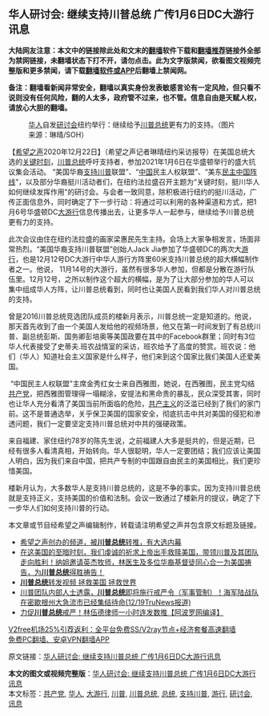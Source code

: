  <h2>华人研讨会: 继续支持川普总统 广传1月6日DC大游行讯息</h2> <p class="notice"><b>大陆网友注意：本文中的链接除此处和文末的<a href="https://github.com/bannedbook/fanqiang" >翻墙</a>软件下载和<a href="https://github.com/killgcd/justmysocks/blob/master/README.md">翻墙推荐</a>链接外全部为禁网链接，未翻墙状态下打不开，请勿点击。此为文字版禁闻，欲看图文视频完整版和更多禁闻，请下载<a href="https://github.com/bannedbook/fanqiang">翻墙软件或APP</a>后翻墙上禁闻网。</p><p>备注：翻墙看新闻非常安全，翻墙以真实身份发表敏感言论有一定风险，但只看不说则没有任何风险，翻的人太多，政府管不过来，也不管。信息自由是天赋人权，请放心大胆的翻墙。</b></p>  <div class="entry"> <figure><figcaption><a href="https://www.bannedbook.org/bnews/tag/%e5%8d%8e%e4%ba%ba/" class="st_tag internal_tag" rel="tag" title="标签 华人 下的日志">华人</a>自发<a href="https://www.bannedbook.org/bnews/tag/%e7%a0%94%e8%ae%a8%e4%bc%9a/" class="st_tag internal_tag" rel="tag" title="标签 研讨会 下的日志">研讨会</a>纽约举行：继续给予<a href="https://www.bannedbook.org/bnews/tag/%e5%b7%9d%e6%99%ae/" class="st_tag internal_tag" rel="tag" title="标签 川普 下的日志">川普</a><a href="https://www.bannedbook.org/bnews/tag/%e6%80%bb%e7%bb%9f/" class="st_tag internal_tag" rel="tag" title="标签 总统 下的日志">总统</a>更有力的支持。（图片来源：琳晴/SOH）</figcaption></figure> <p>【<span class='wp_keywordlink_affiliate'><a href="https://www.soundofhope.org" title="希望之声" target="_blank">希望之声</a></span>2020年12月22日】（希望之声记者琳晴纽约采访报导）在美国总统大选的<span class='wp_keywordlink'><a href="https://www.bannedbook.org/forum2/topic151.html" title="关键时刻：李鹏日记" target="_blank">关键时刻</a></span>，<a href="https://www.bannedbook.org/bnews/tag/%E5%B7%9D%E6%99%AE%E6%80%BB%E7%BB%9F/" class="st_tag internal_tag" rel="tag" title="标签 川普总统 下的日志">川普总统</a>呼吁支持者，参加2021年1月6日在华盛顿举行的盛大抗议集会活动。 “美国华裔<a href="https://www.bannedbook.org/bnews/tag/%E6%94%AF%E6%8C%81%E5%B7%9D%E6%99%AE/" class="st_tag internal_tag" rel="tag" title="标签 支持川普 下的日志">支持川普</a>联盟”、“<span class='wp_keywordlink_affiliate'><a href="https://www.bannedbook.org/" title="中国" target="_blank">中国</a></span>民主人权联盟”、“美东<span class='wp_keywordlink'><a href="https://www.bannedbook.org/forum53/topic3825.html" title="民主中国阵线" target="_blank">民主中国阵线</a></span>”，以及部分华裔挺川活动者们，在纽约法拉盛召开主题为“关键时刻，挺川华人如何继续发挥作用”的研讨会。与会者一致同意，除积极进行纽约的挺川活动，广传正面信息外，同时确定了下一步行动：将通过可以利用的各种渠道和方式，把1月6号华盛顿DC<a href="https://www.bannedbook.org/bnews/tag/%E5%A4%A7%E6%B8%B8%E8%A1%8C/" class="st_tag internal_tag" rel="tag" title="标签 大游行 下的日志">大游行</a>信息传播出去，让更多华人一起参与，继续给予川普总统更有力的支持。</p> <p>此次会议由住在纽约法拉盛的画家梁惠民先生主持。会场上大家争相发言，场面非常热烈。“美国华裔支持川普联盟”创始人Jack Jia参加了华盛顿DC的两次大<a href="https://www.bannedbook.org/bnews/tag/%e6%b8%b8%e8%a1%8c/" class="st_tag internal_tag" rel="tag" title="标签 游行 下的日志">游行</a>，也是12月12号DC大游行中华人游行方阵里60米支持川普总统的超大横幅制作者之一。他说， 11月14号的大游行，虽然有很多华人参加，但都是分散在游行队伍里。12月12号，之所以制作这个超大的横幅，是为了让大部分参加的华人可以集中组成华人方阵，让川普总统看到，同时也让美国人民看到我们华人对川普总统的支持。</p>  <p>曾是2016川普总统竞选团队成员的楼新月表示，川普总统一定是知道的。他说，那天首先收到了由一个美国人发给他的视频场景，他又在第一时间发到了有总统川普、副总统彭斯、国务卿彭培奥等美国政要在其中的Facebook群里；同时有3位华人代表接受了史蒂夫.班农战情室的采访，班农给予了高度的赞赏。班农说：他们（华人）知道社会主义国家是什么样子，他们来到这个国家比我们美国人还爱美国。</p> <p> “中国民主人权联盟”主席金秀红女士来自西雅图，她说，在西雅图，民主党勾结<a href="https://www.bannedbook.org/bnews/tag/%e5%85%b1%e4%ba%a7%e5%85%9a/" class="st_tag internal_tag" rel="tag" title="标签 共产党 下的日志">共产党</a>，把西雅图管理得一塌糊涂，安提法和黑命贵的暴乱，民众深受其害，同时也让华人充分看清了美国当前所面临的危险，<span class='wp_keywordlink'><a href="https://www.bannedbook.org/forum2/topic6177.html" title="《共产主义的终极目的》" target="_blank">共产主义</a></span>的泛滥已经到了我们的家门前。这不是普通选举，关乎保卫美国的国家安全，彻底抗击中共对美国的侵犯和渗透问题，我们一定要坚定支持川普总统对中共的强硬政策。</p>  <p>来自福建、家住纽约78岁的陈先生说，之前福建人大多是挺共的，但是近期，已经有很多人看清真相，开始转向。华人很聪明，华人一定要团结；我们应该让美国人明白，因为我们来自中国，把共产专制的中国跟自由民主的美国相比，我们更珍惜美国。</p> <p>楼新月认为，大多数华人是支持川普总统的，这是不争的事实。因为支持川普总统就是支持正义，支持美国的价值和法制。会议一致通过了楼新月的提议，确定了下一步华人们如何支持川普的行动。</p>  <p>本文章或节目经希望之声编辑制作，转载请注明希望之声并包含原文标题及链接。</p> <ul class='op-related-articles' title='相关阅读'> <li><a href='https://www.bannedbook.org/bnews/taiwannews/20201222/1452482.html' target='_blank'>希望之声创办的频道，被<b>川普总统</b>转推，有大选内幕</a></li> <li><a href='https://www.bannedbook.org/bnews/bannedvideo/20201221/1451785.html' target='_blank'>在这美国的至暗时刻，我们虔诚的祈求上帝出手救赎美国，带领川普及其团队走向胜利！纳姐邀请英杰牧师，林医生及多位华裔基督徒同心合一为美国祷告，为<b>川普总统</b>得胜祷告！</a></li> <li><a href='https://www.bannedbook.org/bnews/ssgc/20201220/1451736.html' target='_blank'><b>川普总统</b>转发视频 拯救美国 拯救世界</a></li> <li><a href='https://www.bannedbook.org/bnews/bannedvideo/20201220/1451588.html' target='_blank'>川普团队内部人士透露，<b>川普总统</b>即将施行戒严令（军事管制）！海军陆战队在密歇根州大急流市已经集结待命(12/19TruNews报道)</a></li> <li><a href='https://www.bannedbook.org/bnews/cnnews/20201220/1451528.html' target='_blank'>力促<b>川普总统</b>戒严！林伍德律师一小时连发数推【阿波罗网编译】</a></li> </ul> <p class="texttj"> <a href="https://www.bannedbook.org/forum23/topic22702.html" target="_blank">V2free机场25%引荐返利：全平台免费SS/V2ray节点+经济套餐高速翻墙</a><br/> <a href="https://github.com/bannedbook/fanqiang/wiki/%E7%A6%81%E9%97%BB%E7%BD%91%E5%AE%89%E5%8D%93%E7%BF%BB%E5%A2%99%E6%96%B0%E9%97%BBAPP" target="_blank">免费PC翻墙、安卓VPN翻墙APP</a></p><p>原文链接：<a class="src_link"  href="https://www.soundofhope.org/post/455881" target="_blank">华人研讨会: 继续支持川普总统 广传1月6日DC大游行讯息</a></p> <a name='sharetosocial'></a>       <div><b>本文的图文或视频完整版</b>：<a href='https://www.bannedbook.org/bnews/comments/20201223/1453173.html'>华人研讨会: 继续支持川普总统 广传1月6日DC大游行讯息</a></div>  </div><!--END ENTRY--> <div class="postfooter"> <div>本文标签：<a href="https://www.bannedbook.org/bnews/tag/%e5%85%b1%e4%ba%a7%e5%85%9a/" rel="tag">共产党</a>, <a href="https://www.bannedbook.org/bnews/tag/%e5%8d%8e%e4%ba%ba/" rel="tag">华人</a>, <a href="https://www.bannedbook.org/bnews/tag/%E5%A4%A7%E6%B8%B8%E8%A1%8C/" rel="tag">大游行</a>, <a href="https://www.bannedbook.org/bnews/tag/%e5%b7%9d%e6%99%ae/" rel="tag">川普</a>, <a href="https://www.bannedbook.org/bnews/tag/%E5%B7%9D%E6%99%AE%E6%80%BB%E7%BB%9F/" rel="tag">川普总统</a>, <a href="https://www.bannedbook.org/bnews/tag/%e6%80%bb%e7%bb%9f/" rel="tag">总统</a>, <a href="https://www.bannedbook.org/bnews/tag/%E6%94%AF%E6%8C%81%E5%B7%9D%E6%99%AE/" rel="tag">支持川普</a>, <a href="https://www.bannedbook.org/bnews/tag/%e6%b8%b8%e8%a1%8c/" rel="tag">游行</a>, <a href="https://www.bannedbook.org/bnews/tag/%e7%a0%94%e8%ae%a8%e4%bc%9a/" rel="tag">研讨会</a>, <a href="https://www.bannedbook.org/bnews/tag/%E8%AE%AF%E6%81%AF/" rel="tag">讯息</a></div>  </div><!--END POSTFOOTER--> 